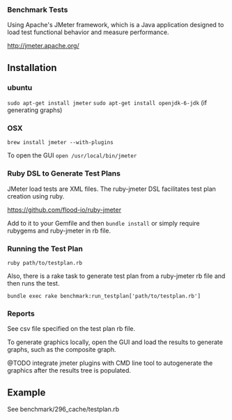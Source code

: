 ### Benchmark Tests

Using Apache's JMeter framework, which is a Java application designed to load test functional behavior and measure performance.

http://jmeter.apache.org/


## Installation

### ubuntu
`sudo apt-get install jmeter`
`sudo apt-get install openjdk-6-jdk` (if generating graphs)

### OSX

`brew install jmeter --with-plugins`

To open the GUI
`open /usr/local/bin/jmeter`


### Ruby DSL to Generate Test Plans

JMeter load tests are XML files. The ruby-jmeter DSL facilitates test plan creation
using ruby.

https://github.com/flood-io/ruby-jmeter

Add to it to your Gemfile and then `bundle install` or simply require rubygems and ruby-jmeter in rb file.

### Running the Test Plan

`ruby path/to/testplan.rb`

Also, there is a rake task to generate test plan from a ruby-jmeter rb file and then runs the test.

`bundle exec rake benchmark:run_testplan['path/to/testplan.rb']`


### Reports

See csv file specified on the test plan rb file. 

To generate graphics locally, open the GUI and load the results to generate graphs, such as the composite graph.

@TODO integrate jmeter plugins with CMD line tool to autogenerate the graphics after the results tree is populated.

## Example

See benchmark/296_cache/testplan.rb


